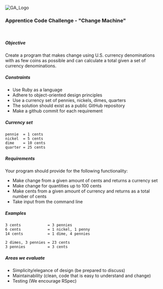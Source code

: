 ![GA_Logo](https://raw.github.com/generalassembly/ga-ruby-on-rails-for-devs/master/images/ga.png)


### Apprentice Code Challenge - "Change Machine"

<br />

##### Objective

Create a program that makes change using U.S. currency denominations with as few coins as possible and can calculate a total given a set of currency denominations.


##### Constraints

- Use Ruby as a language
- Adhere to object-oriented design principles
- Use a currency set of pennies, nickels, dimes, quarters
- The solution should exist as a public GitHub repository
- Make a github commit for each requirement

##### Currency set

    pennie  = 1 cents
    nickel  = 5 cents
    dime    = 10 cents
    quarter = 25 cents

##### Requirements

Your program should provide for the following functionality:

- Make change from a given amount of cents and returns a currency set
- Make change for quantities up to 100 cents
- Make cents from a given amount of currency and returns as a total number of cents
- Take input from the command line


##### Examples

	3 cents            = 3 pennies
	6 cents            = 1 nickel, 1 penny
	14 cents           = 1 dime, 4 pennies

	2 dimes, 3 pennies = 23 cents
	3 pennies          = 3 cents


##### Areas we evaluate

- Simplicity/elegance of design (be prepared to discuss)
- Maintainability (clean, code that is easy to understand and change)
- Testing (We encourage RSpec)
